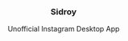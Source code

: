 <p align="center">
  <h3 align="center">Sidroy</h3>
  <p align="center">Unofficial Instagram Desktop App</p>
</p>


